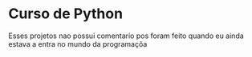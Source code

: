 # Curso de Python
 Esses projetos nao possui comentario pos foram feito quando eu ainda estava a entra no mundo da programaçõa 
